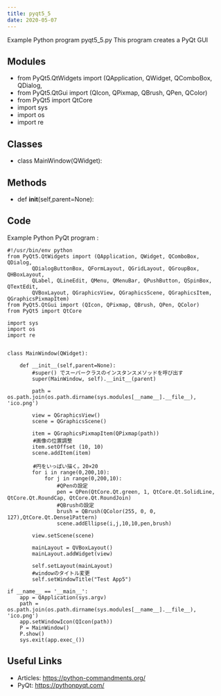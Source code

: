 ```yaml
---
title: pyqt5_5
date: 2020-05-07
---
```

Example Python program pyqt5_5.py
This program creates a PyQt GUI

## Modules

* from PyQt5.QtWidgets import (QApplication, QWidget, QComboBox, QDialog,
* from PyQt5.QtGui import (QIcon, QPixmap, QBrush, QPen, QColor)
* from PyQt5 import QtCore
* import sys
* import os
* import re

## Classes

* class MainWindow(QWidget):

## Methods

* def __init__(self,parent=None):

## Code

Example Python PyQt program :

    #!/usr/bin/env python
    from PyQt5.QtWidgets import (QApplication, QWidget, QComboBox, QDialog,
            QDialogButtonBox, QFormLayout, QGridLayout, QGroupBox, QHBoxLayout,
            QLabel, QLineEdit, QMenu, QMenuBar, QPushButton, QSpinBox, QTextEdit,
            QVBoxLayout, QGraphicsView, QGraphicsScene, QGraphicsItem, QGraphicsPixmapItem)
    from PyQt5.QtGui import (QIcon, QPixmap, QBrush, QPen, QColor)
    from PyQt5 import QtCore
    
    import sys
    import os
    import re
    
    
    class MainWindow(QWidget):
    
        def __init__(self,parent=None):
            #super() でスーパークラスのインスタンスメソッドを呼び出す
            super(MainWindow, self).__init__(parent)
    
            path = os.path.join(os.path.dirname(sys.modules[__name__].__file__), 'ico.png')
    
            view = QGraphicsView()
            scene = QGraphicsScene()
    
            item = QGraphicsPixmapItem(QPixmap(path))
    　　　　　#画像の位置調整
            item.setOffset (10, 10)
            scene.addItem(item)
    
    　　　　　#円をいっぱい描く。20×20
            for i in range(0,200,10):
                for j in range(0,200,10):
                    #QPenの設定
                    pen = QPen(QtCore.Qt.green, 1, QtCore.Qt.SolidLine, QtCore.Qt.RoundCap, QtCore.Qt.RoundJoin)
                    #QBrushの設定
                    brush = QBrush(QColor(255, 0, 0, 127),QtCore.Qt.Dense1Pattern)
                    scene.addEllipse(i,j,10,10,pen,brush)
    
            view.setScene(scene)
    
            mainLayout = QVBoxLayout()
            mainLayout.addWidget(view)
    
            self.setLayout(mainLayout)
            #windowのタイトル変更
            self.setWindowTitle("Test App5")
    
    if __name__ == '__main__':
        app = QApplication(sys.argv)
        path = os.path.join(os.path.dirname(sys.modules[__name__].__file__), 'ico.png')
        app.setWindowIcon(QIcon(path))
        P = MainWindow()
        P.show()
        sys.exit(app.exec_())

## Useful Links

- Articles: https://python-commandments.org/
- PyQt: https://pythonpyqt.com/
